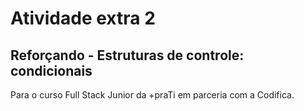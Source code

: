 # Atividade extra 2

## Reforçando - Estruturas de controle: condicionais

Para o curso Full Stack Junior da +praTi em parceria com a Codifica. 
